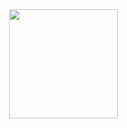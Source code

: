 <div align="center">
  <a href="#">
    <img src="https://tanjeffreyz-github-overview.herokuapp.com/" width="192px" height="192px" />
  </a>
</div>
